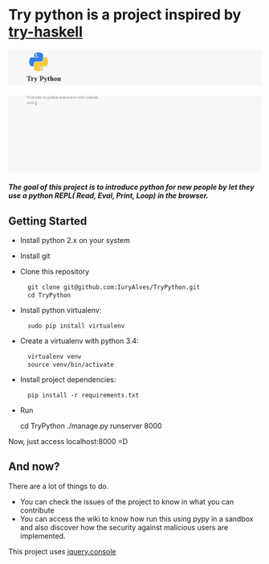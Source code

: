 # Try python is a project inspired by [try-haskell](tryhaskell.org)


![try-python](try-python.gif)
##### The goal of this project is to introduce python for new people by let they use a python REPL( Read, Eval, Print, Loop) in the browser.

## Getting Started

* Install python 2.x on your system
*  Install git
* Clone this repository
 
        git clone git@github.com:IuryAlves/TryPython.git
        cd TryPython

* Install python virtualenv: 
 
        sudo pip install virtualenv

* Create a virtualenv with python 3.4:
 
        virtualenv venv
        source venv/bin/activate

* Install project dependencies:

        pip install -r requirements.txt
        
* Run
        
     cd TryPython
     ./manage.py runserver 8000


Now, just access localhost:8000 =D

## And now?

There are a lot of things to do.

* You can check the issues of the project to know in what you can contribute
* You can access the wiki to know how run this using pypy in a sandbox and also discover how the security against malicious users are implemented.

This project uses [jquery.console](https://github.com/chrisdone/jquery-console)
